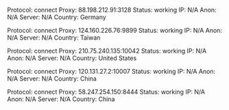 Protocol: connect
Proxy: 88.198.212.91:3128
Status: working
IP: N/A
Anon: N/A
Server: N/A
Country: Germany

Protocol: connect
Proxy: 124.160.226.76:9899
Status: working
IP: N/A
Anon: N/A
Server: N/A
Country: Taiwan

Protocol: connect
Proxy: 210.75.240.135:10042
Status: working
IP: N/A
Anon: N/A
Server: N/A
Country: United States

Protocol: connect
Proxy: 120.131.27.2:10007
Status: working
IP: N/A
Anon: N/A
Server: N/A
Country: China

Protocol: connect
Proxy: 58.247.254.150:8444
Status: working
IP: N/A
Anon: N/A
Server: N/A
Country: China

